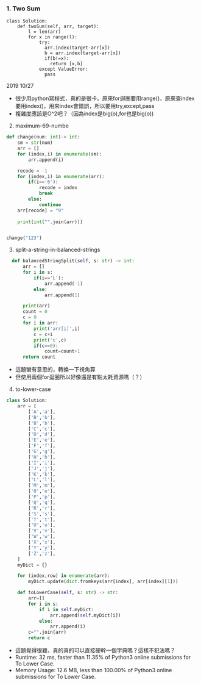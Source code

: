 
### 1. Two Sum



```PY   
class Solution:
    def twoSum(self, arr, target):
        l = len(arr)
        for x in range(l):
            try:
              arr.index(target-arr[x])
              b = arr.index(target-arr[x])
              if(b!=x):
                return [x,b]                
            except ValueError:
              pass     
```

2019 10/27

- 很少用python寫程式，真的是很卡。原來for迴圈要用range()，原來查index要用index()，用來index會錯誤，所以要用try,except,pass
- 複雜度應該是O^2吧？（因為index是big(o),for也是big(o))


2. maximum-69-numbe

```py
def change(num: int)-> int:
    sm = str(num)
    arr = []
    for (index,i) in enumerate(sm):
        arr.append(i)

    recode = -1
    for (index,i) in enumerate(arr):
        if(i=='6'):
            recode = index
            break
        else:
            continue
    arr[recode] = "9"
    
    print(int("".join(arr)))


change("123")   
```

3. split-a-string-in-balanced-strings

```py
  def balancedStringSplit(self, s: str) -> int:
      arr = []
      for i in s:
          if(i=='L'):
              arr.append(-1)
          else:
              arr.append(1)

      print(arr)
      count = 0
      c = 0
      for i in arr:
          print('arr[i]',i)
          c = c+i
          print('c',c) 
          if(c==0):
              count=count+1
      return count
```

- 這題蠻有意思的，轉換一下視角算
- 但使用兩個for迴圈所以好像還是有點太耗資源嗎（？）

4. to-lower-case

```py
class Solution:
    arr = [
        ['A','a'],
        ['B','b'],
        ['B','b'],
        ['C','c'],
        ['D','d'],
        ['E','e'],
        ['F','f'],
        ['G','g'],
        ['H','h'],
        ['I','i'],
        ['J','j'],
        ['K','k'],
        ['L','l'],
        ['M','m'],
        ['O','o'],
        ['P','p'],
        ['Q','q'],
        ['R','r'],
        ['S','s'],
        ['T','t'],
        ['U','u'],
        ['V','v'],
        ['W','w'],
        ['X','x'],
        ['Y','y'],
        ['Z','z'],
    ]
    myDict = {}

    for (index,row) in enumerate(arr):
        myDict.update(dict.fromkeys(arr[index], arr[index][1]))

    def toLowerCase(self, s: str) -> str:
        arr=[]
        for i in s:
            if i in self.myDict:
                arr.append(self.myDict[i])
            else:
                arr.append(i)
        c="".join(arr)
        return c
```

- 這題覺得很難，真的真的可以直接硬幹一個字典嗎？這樣不犯法嗎？
- Runtime: 32 ms, faster than 11.35% of Python3 online submissions for To Lower Case.
- Memory Usage: 12.6 MB, less than 100.00% of Python3 online submissions for To Lower Case.